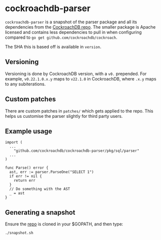 # cockroachdb-parser

`cockroachdb-parser` is a snapshot of the parser package and
all its dependencies from the [CockroachDB repo](repo). The
smaller package is Apache licensed and contains less dependencies
to pull in when configuring compared to `go get github.com/cockroachdb/cockroach`.

The SHA this is based off is available in `version`.

## Versioning

Versioning is done by CockroachDB version, with a `v0.` prepended.
For example, `v0.22.1.0.x.y` maps to `v22.1.0` in CockroachDB, where
`.x.y` maps to any subiterations.

## Custom patches

There are custom patches in `patches/` which gets applied to the repo.
This helps us customise the parser slightly for third party users.

## Example usage

```
import (
  ...
	"github.com/cockroachdb/cockroachdb-parser/pkg/sql/parser"
  ...
)

func Parse() error {
  ast, err := parser.ParseOne("SELECT 1")
  if err != nil {
    return err
  }
  // Do something with the AST
  _ = ast
}
```

## Generating a snapshot

Ensure the [repo](repo) is cloned in your $GOPATH, and then type:

```sh
./snapshot.sh
```

[repo]: https://github.com/cockroachdb/cockroach
